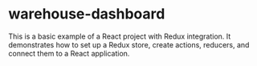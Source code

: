 # warehouse-dashboard
 This is a basic example of a React project with Redux integration. It demonstrates how to set up a Redux store, create actions, reducers, and connect them to a React application.
